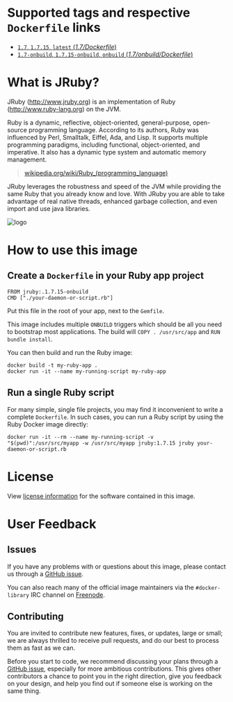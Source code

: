 # Supported tags and respective `Dockerfile` links

- [`1.7`, `1.7.15`, `latest` (*1.7/Dockerfile*)](https://github.com/cpuguy83/docker-jruby/blob/9d4071a485dc1e0688dabaa7b6baaf679180d55b/1.7/Dockerfile)
- [`1.7-onbuild`, `1.7.15-onbuild`, `onbuild` (*1.7/onbuild/Dockerfile*)](https://github.com/cpuguy83/docker-jruby/blob/53d1d6ec2bc99ef884d60aa756861234710f2bbc/1.7/onbuild/Dockerfile)

# What is JRuby?

JRuby (http://www.jruby.org) is an implementation of Ruby
(http://www.ruby-lang.org) on the JVM.

Ruby is a dynamic, reflective, object-oriented, general-purpose, open-source
programming language. According to its authors, Ruby was influenced by Perl,
Smalltalk, Eiffel, Ada, and Lisp. It supports multiple programming paradigms,
including functional, object-oriented, and imperative. It also has a dynamic
type system and automatic memory management.

> [wikipedia.org/wiki/Ruby_(programming_language)](https://en.wikipedia.org/wiki/Ruby_(programming_language))

JRuby leverages the robustness and speed of the JVM while providing the same
Ruby that you already know and love.
With JRuby you are able to take advantage of real native threads, enhanced
garbage collection, and even import and use java libraries.

![logo](https://raw.githubusercontent.com/docker-library/docs/master/jruby/logo.png)

# How to use this image

## Create a `Dockerfile` in your Ruby app project

    FROM jruby:.1.7.15-onbuild
    CMD ["./your-daemon-or-script.rb"]

Put this file in the root of your app, next to the `Gemfile`.

This image includes multiple `ONBUILD` triggers which should be all you need to
bootstrap most applications.  The build will `COPY . /usr/src/app` and `RUN
bundle install`.

You can then build and run the Ruby image:

    docker build -t my-ruby-app .
    docker run -it --name my-running-script my-ruby-app

## Run a single Ruby script

For many simple, single file projects, you may find it inconvenient to write a
complete `Dockerfile`. In such cases, you can run a Ruby script by using the
Ruby Docker image directly:

    docker run -it --rm --name my-running-script -v "$(pwd)":/usr/src/myapp -w /usr/src/myapp jruby:1.7.15 jruby your-daemon-or-script.rb

# License

View [license information](https://github.com/jruby/jruby/blob/master/COPYING)
for the software contained in this image.

# User Feedback

## Issues

If you have any problems with or questions about this image, please contact us
 through a [GitHub issue](https://github.com/cpuguy83/docker-jruby/issues).

You can also reach many of the official image maintainers via the
`#docker-library` IRC channel on [Freenode](https://freenode.net).

## Contributing

You are invited to contribute new features, fixes, or updates, large or small;
we are always thrilled to receive pull requests, and do our best to process them
as fast as we can.

Before you start to code, we recommend discussing your plans 
through a [GitHub issue](https://github.com/cpuguy83/docker-jruby/issues), especially for more ambitious
contributions. This gives other contributors a chance to point you in the right
direction, give you feedback on your design, and help you find out if someone
else is working on the same thing.

